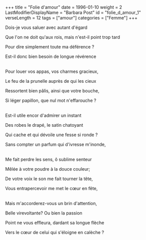 +++
title = "Folie d'amour"
date = 1996-01-10
weight = 2
LastModifierDisplayName = "Barbara Post"
id = "folie_d_amour_1"
verseLength = 12
tags = ["amour"]
categories = ["Femme"]
+++

Dois-je vous saluer avec autant d'égard

Que l'on ne doit qu'aux rois, mais n'est-il point trop tard

Pour dire simplement toute ma déférence ?

Est-il donc bien besoin de longue révérence

 \
Pour louer vos appas, vos charmes gracieux,

Le feu de la prunelle auprès de qui les cieux

Ressortent bien pâlis, ainsi que votre bouche,

Si léger papillon, que nul mot n'effarouche ?

 \
Est-il utile encor d'admirer un instant

Des robes le drapé, le satin chatoyant

Qui cache et qui dévoile une fesse si ronde ?

Sans compter un parfum qui d'ivresse m'inonde,

 \
Me fait perdre les sens, ô sublime senteur

Mêlée à votre poudre à la douce couleur;

De votre voix le son me fait tourner la tête,

Vous entrapercevoir me met le cœur en fête,

 \
Mais m'accorderez-vous un brin d'attention,

Belle virevoltante? Ou bien la passion

Point ne vous effleura, dardant sa longue flèche

Vers le cœur de celui qui s'éloigne en calèche ?
